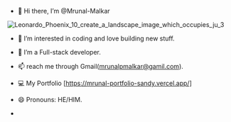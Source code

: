 - 👋 Hi there, I’m @Mrunal-Malkar

![Leonardo_Phoenix_10_create_a_landscape_image_which_occupies_ju_3](https://github.com/user-attachments/assets/c3c67b8d-5301-41dc-ab89-905d962d7dd2)

- 👀 I’m interested in coding and love building new stuff.
- 🌱 I’m a Full-stack developer.
- 📫 reach me through Gmail(mrunalpmalkar@gamil.com).
- 💻 My Portfolio [https://mrunal-portfolio-sandy.vercel.app/]
- 😄 Pronouns: HE/HIM.

- <!--- 💞️ I’m looking to collaborate on --->
<!---
Mrunal-Malkar/Mrunal-Malkar is a ✨ special ✨ repository because its `README.md` (this file) appears on your GitHub profile.
You can click the Preview link to take a look at your changes.
--->
